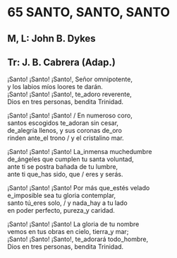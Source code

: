 # 65 SANTO, SANTO, SANTO

## M, L:  John B. Dykes
## Tr: J. B. Cabrera (Adap.)

¡Santo! ¡Santo! ¡Santo!, Señor omnipotente,  
y los labios míos loores te darán.  
¡Santo! ¡Santo! ¡Santo!, te_adoro reverente,  
Dios en tres personas, bendita Trinidad.  

¡Santo! ¡Santo! ¡Santo! / En numeroso coro,  
santos escogidos te_adoran sin cesar,  
de_alegría llenos, y sus coronas de_oro  
rinden ante_el trono / y el cristalino mar.  

¡Santo! ¡Santo! ¡Santo! La_inmensa muchedumbre  
de_ángeles que cumplen tu santa voluntad,  
ante ti se postra bañada de tu lumbre,  
ante ti que_has sido, que / eres y serás.  

¡Santo! ¡Santo! ¡Santo! Por más que_estés velado  
e_imposible sea tu gloria contemplar,  
santo tú_eres solo, / y nada_hay a tu lado  
en poder perfecto, pureza_y caridad.  

¡Santo! ¡Santo! ¡Santo! La gloria de tu nombre  
vemos en tus obras en cielo, tierra_y mar;  
¡Santo! ¡Santo! ¡Santo!, te_adorará todo_hombre,  
Dios en tres personas, bendita Trinidad.  

